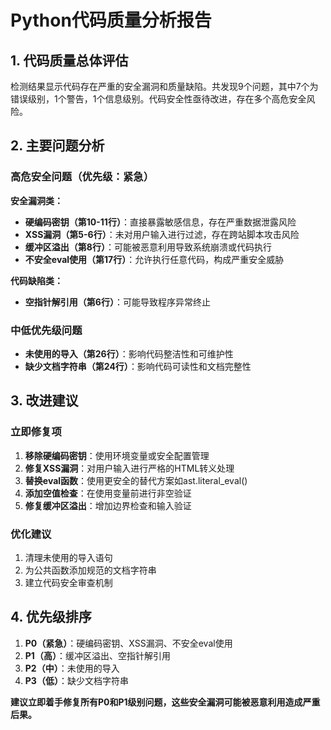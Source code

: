 # Python代码质量分析报告

## 1. 代码质量总体评估
检测结果显示代码存在严重的安全漏洞和质量缺陷。共发现9个问题，其中7个为错误级别，1个警告，1个信息级别。代码安全性亟待改进，存在多个高危安全风险。

## 2. 主要问题分析

### 高危安全问题（优先级：紧急）
**安全漏洞类：**
- **硬编码密钥（第10-11行）**：直接暴露敏感信息，存在严重数据泄露风险
- **XSS漏洞（第5-6行）**：未对用户输入进行过滤，存在跨站脚本攻击风险
- **缓冲区溢出（第8行）**：可能被恶意利用导致系统崩溃或代码执行
- **不安全eval使用（第17行）**：允许执行任意代码，构成严重安全威胁

**代码缺陷类：**
- **空指针解引用（第6行）**：可能导致程序异常终止

### 中低优先级问题
- **未使用的导入（第26行）**：影响代码整洁性和可维护性
- **缺少文档字符串（第24行）**：影响代码可读性和文档完整性

## 3. 改进建议

### 立即修复项
1. **移除硬编码密钥**：使用环境变量或安全配置管理
2. **修复XSS漏洞**：对用户输入进行严格的HTML转义处理
3. **替换eval函数**：使用更安全的替代方案如ast.literal_eval()
4. **添加空值检查**：在使用变量前进行非空验证
5. **修复缓冲区溢出**：增加边界检查和输入验证

### 优化建议
1. 清理未使用的导入语句
2. 为公共函数添加规范的文档字符串
3. 建立代码安全审查机制

## 4. 优先级排序
1. **P0（紧急）**：硬编码密钥、XSS漏洞、不安全eval使用
2. **P1（高）**：缓冲区溢出、空指针解引用
3. **P2（中）**：未使用的导入
4. **P3（低）**：缺少文档字符串

**建议立即着手修复所有P0和P1级别问题，这些安全漏洞可能被恶意利用造成严重后果。**
